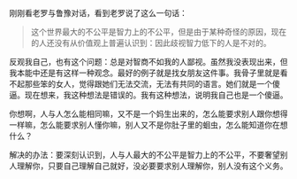 刚刚看老罗与鲁豫对话，看到老罗说了这么一句话：

> 这个世界最大的不公平是智力上的不公平，但是由于某种奇怪的原因，现在的人还没有从价值观上普遍认识到：因此歧视智力低下的人是不对的。

反观我自己，也有这个问题：总是对智商不如我的人鄙视。虽然我没表现出来，但我本能中还是有这样一种观念。最好的例子就是找女朋友这件事。我骨子里就是看不起那些笨的女人，觉得跟她们无法交流，无法有共同的语言。她们就是一个傻逼。现在想来，我这种想法是错误的。我有这种想法，说明我自己也是一个傻逼。

你想啊，人与人怎么能相同嘛，又不是一个妈生出来的，怎么能要求别人跟你想得一样嘛，怎么能要求别人懂你嘛，别人又不是你肚子里的蛔虫，怎么能知道你在想什么？



解决的办法：要深刻认识到，人与人最大的不公平是智力上的不公平，不要奢望别人理解你，只要自己理解自己就好，没必要要求别人理解你，别人没有这个义务。